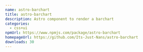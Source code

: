 ```yaml
---
name: astro-barchart
title: astro-barchart
description: Astro component to render a barchart
categories:
  - css+ui
npmUrl: https://www.npmjs.com/package/astro-barchart
homepageUrl: https://github.com/Its-Just-Nans/astro-barchart
downloads: 30
---
```

